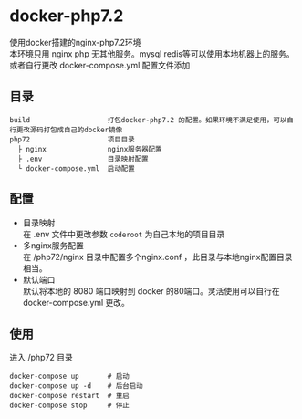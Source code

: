 # docker-php7.2
使用docker搭建的nginx-php7.2环境  
本环境只用 nginx php 无其他服务。mysql redis等可以使用本地机器上的服务。或者自行更改 docker-compose.yml 配置文件添加

## 目录
```
build                   打包docker-php7.2 的配置。如果环境不满足使用，可以自行更改源码打包成自己的docker镜像  
php72                   项目目录
  ├ nginx               nginx服务器配置
  ├ .env                目录映射配置
  └ docker-compose.yml  启动配置
```

## 配置
- 目录映射  
在 .env 文件中更改参数 `coderoot` 为自己本地的项目目录
- 多nginx服务配置  
在 /php72/nginx 目录中配置多个nginx.conf ，此目录与本地nginx配置目录相当。
- 默认端口  
默认将本地的 8080 端口映射到 docker 的80端口。灵活使用可以自行在 docker-compose.yml 更改。

## 使用
进入 /php72 目录
```
docker-compose up       # 启动
docker-compose up -d    # 后台启动
docker-compose restart  # 重启
docker-compose stop     # 停止
```